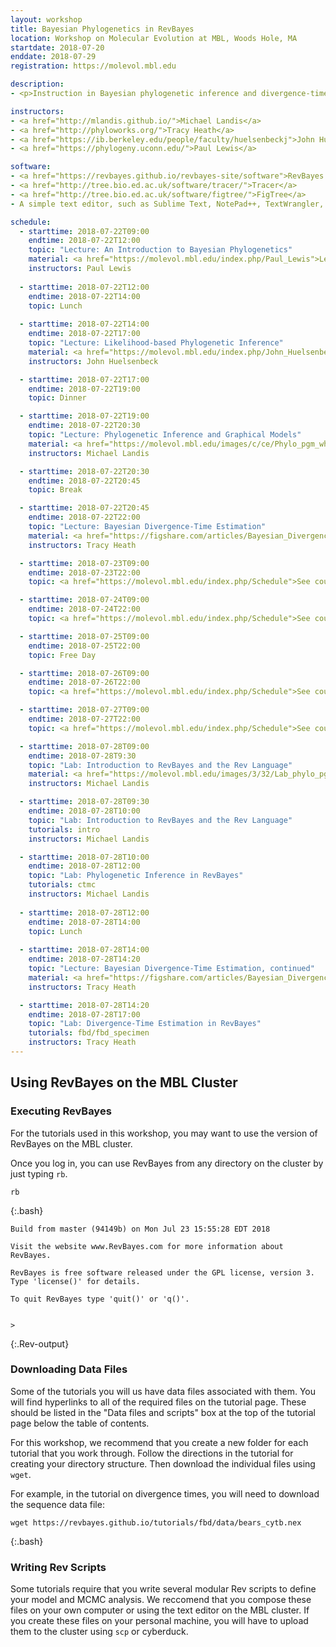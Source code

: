 ```yaml
---
layout: workshop
title: Bayesian Phylogenetics in RevBayes
location: Workshop on Molecular Evolution at MBL, Woods Hole, MA
startdate: 2018-07-20
enddate: 2018-07-29
registration: https://molevol.mbl.edu

description: 
- <p>Instruction in Bayesian phylogenetic inference and divergence-time estimation will be taught at <a href="https://molevol.mbl.edu/index.php/Main_Page">the Workshop on Molecular Evolution</a> at the <a href="http://www.mbl.edu/">Marine Biological Laboratory</a> (MBL). This course was founded in 1988 and is the longest-running workshop serving the field of evolutionary biology. Students work closely with internationally-recognized scientists, receiving (i) high-level instruction in the principles of molecular evolution and evolutionary genomics, (ii) advanced training in statistical methods best suited to modern datasets, and (iii) hands-on experience with the latest software tools (often from the authors of the programs they are using). The material is delivered via lectures, discussions, and bioinformatic exercises motivated by contemporary topics in molecular evolution. A hallmark of this workshop is the direct interaction between students and field-leading scientists. The workshop serves graduate students, postdocs, and established faculty from around the world seeking to apply the principles of molecular evolution to questions of anthropology, conservation genetics, development, behavior, physiology, and ecology. The workshop also welcomes participants from federal agencies and science journalists. A priority of this workshop is to foster an environment where students can learn from each other as well from the course faculty.</p><p>For the full workshop content, list of faculty, and schedule, please see the <a href="https://molevol.mbl.edu/index.php/Schedule">main course website</a>.</p><p>Instructions for working with the RevBayes tutorials on MBL computing resources are provided in the section on <a href="woodshole2018#using-revbayes-on-the-mbl-cluster">Using RevBayes on the MBL Cluster</a> below.</p>

instructors:
- <a href="http://mlandis.github.io/">Michael Landis</a>
- <a href="http://phyloworks.org/">Tracy Heath</a>
- <a href="https://ib.berkeley.edu/people/faculty/huelsenbeckj">John Huelsenbeck</a>
- <a href="https://phylogeny.uconn.edu/">Paul Lewis</a>

software:
- <a href="https://revbayes.github.io/revbayes-site/software">RevBayes v1.0.8</a> 
- <a href="http://tree.bio.ed.ac.uk/software/tracer/">Tracer</a>
- <a href="http://tree.bio.ed.ac.uk/software/figtree/">FigTree</a>
- A simple text editor, such as Sublime Text, NotePad++, TextWrangler, BBEdit, vim, or emacs 

schedule:
  - starttime: 2018-07-22T09:00
    endtime: 2018-07-22T12:00
    topic: "Lecture: An Introduction to Bayesian Phylogenetics"
    material: <a href="https://molevol.mbl.edu/index.php/Paul_Lewis">Lecture slides and other materials</a>
    instructors: Paul Lewis
  
  - starttime: 2018-07-22T12:00
    endtime: 2018-07-22T14:00
    topic: Lunch
  
  - starttime: 2018-07-22T14:00
    endtime: 2018-07-22T17:00
    topic: "Lecture: Likelihood-based Phylogenetic Inference"
    material: <a href="https://molevol.mbl.edu/index.php/John_Huelsenbeck">Lecture slides and other materials</a> 
    instructors: John Huelsenbeck

  - starttime: 2018-07-22T17:00
    endtime: 2018-07-22T19:00
    topic: Dinner

  - starttime: 2018-07-22T19:00
    endtime: 2018-07-22T20:30
    topic: "Lecture: Phylogenetic Inference and Graphical Models"
    material: <a href="https://molevol.mbl.edu/images/c/ce/Phylo_pgm_wh_2018_mlandis.pdf">Lecture slides</a>
    instructors: Michael Landis

  - starttime: 2018-07-22T20:30
    endtime: 2018-07-22T20:45
    topic: Break

  - starttime: 2018-07-22T20:45
    endtime: 2018-07-22T22:00
    topic: "Lecture: Bayesian Divergence-Time Estimation"
    material: <a href="https://figshare.com/articles/Bayesian_Divergence-Time_Estimation_Lecture/6849005">Lecture slides</a>
    instructors: Tracy Heath

  - starttime: 2018-07-23T09:00
    endtime: 2018-07-23T22:00
    topic: <a href="https://molevol.mbl.edu/index.php/Schedule">See course schedule</a>

  - starttime: 2018-07-24T09:00
    endtime: 2018-07-24T22:00
    topic: <a href="https://molevol.mbl.edu/index.php/Schedule">See course schedule</a>

  - starttime: 2018-07-25T09:00
    endtime: 2018-07-25T22:00
    topic: Free Day

  - starttime: 2018-07-26T09:00
    endtime: 2018-07-26T22:00
    topic: <a href="https://molevol.mbl.edu/index.php/Schedule">See course schedule</a>

  - starttime: 2018-07-27T09:00
    endtime: 2018-07-27T22:00
    topic: <a href="https://molevol.mbl.edu/index.php/Schedule">See course schedule</a>

  - starttime: 2018-07-28T09:00
    endtime: 2018-07-28T9:30
    topic: "Lab: Introduction to RevBayes and the Rev Language"
    material: <a href="https://molevol.mbl.edu/images/3/32/Lab_phylo_pgm_mlandis_WH2018.pdf">Lab slides</a>
    instructors: Michael Landis

  - starttime: 2018-07-28T09:30
    endtime: 2018-07-28T10:00
    topic: "Lab: Introduction to RevBayes and the Rev Language"
    tutorials: intro
    instructors: Michael Landis

  - starttime: 2018-07-28T10:00
    endtime: 2018-07-28T12:00
    topic: "Lab: Phylogenetic Inference in RevBayes"
    tutorials: ctmc
    instructors: Michael Landis
  
  - starttime: 2018-07-28T12:00
    endtime: 2018-07-28T14:00
    topic: Lunch
  
  - starttime: 2018-07-28T14:00
    endtime: 2018-07-28T14:20
    topic: "Lecture: Bayesian Divergence-Time Estimation, continued"
    material: <a href="https://figshare.com/articles/Bayesian_Divergence-Time_Estimation_Lecture/6849005">Lecture slides</a>
    instructors: Tracy Heath

  - starttime: 2018-07-28T14:20
    endtime: 2018-07-28T17:00
    topic: "Lab: Divergence-Time Estimation in RevBayes"
    tutorials: fbd/fbd_specimen
    instructors: Tracy Heath
---
```


## Using RevBayes on the MBL Cluster 

### Executing RevBayes

For the tutorials used in this workshop, you may want to use the version of RevBayes on the MBL cluster. 

Once you log in, you can use RevBayes from any directory on the cluster by just typing `rb`.

```
rb
```
{:.bash}


```
Build from master (94149b) on Mon Jul 23 15:55:28 EDT 2018

Visit the website www.RevBayes.com for more information about RevBayes.

RevBayes is free software released under the GPL license, version 3. Type 'license()' for details.

To quit RevBayes type 'quit()' or 'q()'.


>
```
{:.Rev-output}

### Downloading Data Files

Some of the tutorials you will us have data files associated with them. You will find hyperlinks to all of the required files on the tutorial page. These should be listed in the "Data files and scripts" box at the top of the tutorial page below the table of contents.

For this workshop, we recommend that you create a new folder for each tutorial that you work through. 
Follow the directions in the tutorial for creating your directory structure. 
Then download the individual files using `wget`.

For example, in the tutorial on divergence times, you will need to download the sequence data file:

```
wget https://revbayes.github.io/tutorials/fbd/data/bears_cytb.nex
```
{:.bash}

### Writing Rev Scripts

Some tutorials require that you write several modular Rev scripts to define your model and MCMC analysis. 
We reccomend that you compose these files on your own computer or using the text editor on the MBL cluster.
If you create these files on your personal machine, you will have to upload them to the cluster using `scp` or cyberduck.





